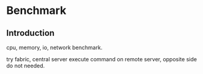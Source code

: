 # Benchmark

## Introduction
cpu, memory, io, network benchmark.


try fabric, central server execute command on remote server, opposite side do not needed.




